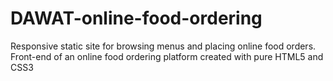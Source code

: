 # DAWAT-online-food-ordering
Responsive static site for browsing menus and placing online food orders. Front-end of an online food ordering platform created with pure HTML5 and CSS3
